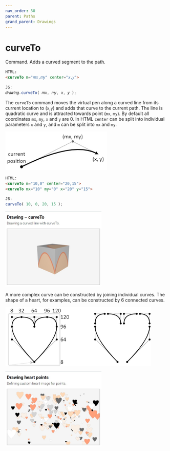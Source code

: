 ```yaml
---
nav_order: 30
parent: Paths
grand_parent: Drawings
---
```


# curveTo

Command. Adds a curved segment to the path.

```html
HTML:
<curveTo m="𝑚𝑥,𝑚𝑦" center="𝑥,𝑦">
```
```js
JS:
𝑑𝑟𝑎𝑤𝑖𝑛𝑔.curveTo( 𝑚𝑥, 𝑚𝑦, 𝑥, 𝑦 );
```

The `curveTo` command moves the virtual pen along a curved line from its current
location to (`x`,`y`) and adds that curve to the current path. The line is
quadratic curve and is attracted towards point (`mx`, `my`). By default all
coordinates `mx`, `my`, `x` and `y` are 0. In HTML `center` can be split into
individual parameters `x` and `y`, and `m` can be split into `mx` and `my`.

<img src="../images/curveto.png">

```html
HTML:
<curveTo m="10,0" center="20,15">
<curveTo mx="10" my="0" x="20" y="15">
```
```js
JS:
curveTo( 10, 0, 20, 15 );
```

[<kbd><img src="../../examples/snapshots/drawing-curveto.jpg" width="300"></kbd>](../../examples/drawing-curveto.html)

A more complex curve can be constructed by joining individual curves. The shape
of a heart, for examples, can be constructed by 6 connected curves.

<img src="../images/drawing-heart.png">

[<kbd><img src="../../examples/snapshots/drawing-heart-point.jpg" width="300"></kbd>](../../examples/drawing-heart-point.html)
